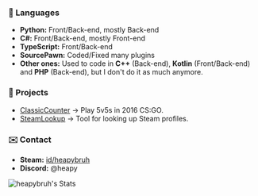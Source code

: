 ### 🤖 Languages
- **Python:** Front/Back-end, mostly Back-end
- **C#:** Front/Back-end, mostly Front-end
- **TypeScript:** Front/Back-end
- **SourcePawn:** Coded/Fixed many plugins
- **Other ones:** Used to code in **C++** (Back-end), **Kotlin** (Front/Back-end) and **PHP** (Back-end), but I don't do it as much anymore.

### 📓 Projects
- [ClassicCounter](https://flashboost.ru) → Play 5v5s in 2016 CS:GO.
- [SteamLookup](https://heapy.xyz) → Tool for looking up Steam profiles.

### ✉️ Contact
- **Steam:** [id/heapybruh](https://steamcommunity.com/id/heapybruh)
- **Discord:** @heapy

![heapybruh's Stats](https://github-readme-stats.vercel.app/api?username=heapybruh&theme=dark&show_icons=true&hide_border=true&count_private=true)
